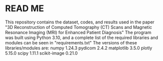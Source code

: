 # READ ME
This repository contains the dataset, codes, and results used in the paper "3D Reconstruction of Computed Tomography (CT) Scans and Magnetic Resonance Imaging (MRI) for Enhanced Patient Diagnosis"
The program was built using Python 3.10, and a complete list of the required libraries and modules can be seen in "requirements.txt"
The versions of these libraries/modules are:
numpy         1.24.3
pydicom       2.4.2
matplotlib    3.5.0
plotly        5.15.0
scipy         1.11.1
scikit-image  0.21.0
